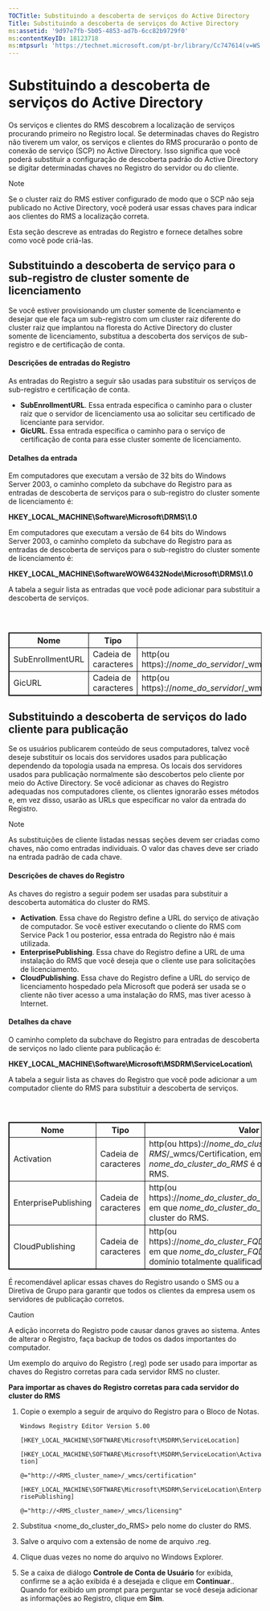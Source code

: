 ```yaml
---
TOCTitle: Substituindo a descoberta de serviços do Active Directory
Title: Substituindo a descoberta de serviços do Active Directory
ms:assetid: '9d97e7fb-5b05-4853-ad7b-6cc82b9729f0'
ms:contentKeyID: 18123718
ms:mtpsurl: 'https://technet.microsoft.com/pt-br/library/Cc747614(v=WS.10)'
---
```


Substituindo a descoberta de serviços do Active Directory
=========================================================

Os serviços e clientes do RMS descobrem a localização de serviços procurando primeiro no Registro local. Se determinadas chaves do Registro não tiverem um valor, os serviços e clientes do RMS procurarão o ponto de conexão de serviço (SCP) no Active Directory. Isso significa que você poderá substituir a configuração de descoberta padrão do Active Directory se digitar determinadas chaves no Registro do servidor ou do cliente.


>[!NOTE]  
> Se o cluster raiz do RMS estiver configurado de modo que o SCP não seja publicado no Active Directory, você poderá usar essas chaves para indicar aos clientes do RMS a localização correta.

Esta seção descreve as entradas do Registro e fornece detalhes sobre como você pode criá-las.

Substituindo a descoberta de serviço para o sub-registro de cluster somente de licenciamento
--------------------------------------------------------------------------------------------

Se você estiver provisionando um cluster somente de licenciamento e desejar que ele faça um sub-registro com um cluster raiz diferente do cluster raiz que implantou na floresta do Active Directory do cluster somente de licenciamento, substitua a descoberta dos serviços de sub-registro e de certificação de conta.

#### Descrições de entradas do Registro

As entradas do Registro a seguir são usadas para substituir os serviços de sub-registro e certificação de conta.

-   **SubEnrollmentURL**. Essa entrada especifica o caminho para o cluster raiz que o servidor de licenciamento usa ao solicitar seu certificado de licenciante para servidor.
-   **GicURL**. Essa entrada especifica o caminho para o serviço de certificação de conta para esse cluster somente de licenciamento.

#### Detalhes da entrada

Em computadores que executam a versão de 32 bits do Windows Server 2003, o caminho completo da subchave do Registro para as entradas de descoberta de serviços para o sub-registro do cluster somente de licenciamento é:

**HKEY\_LOCAL\_MACHINE\\Software\\Microsoft\\DRMS\\1.0**

Em computadores que executam a versão de 64 bits do Windows Server 2003, o caminho completo da subchave do Registro para as entradas de descoberta de serviços para o sub-registro do cluster somente de licenciamento é:

**HKEY\_LOCAL\_MACHINE\\SoftwareWOW6432Node\\Microsoft\\DRMS\\1.0**

A tabela a seguir lista as entradas que você pode adicionar para substituir a descoberta de serviços.

###  

 
<table style="border:1px solid black;">
<colgroup>
<col width="33%" />
<col width="33%" />
<col width="33%" />
</colgroup>
<thead>
<tr class="header">
<th style="border:1px solid black;" >Nome</th>
<th style="border:1px solid black;" >Tipo</th>
<th style="border:1px solid black;" >Valor</th>
</tr>
</thead>
<tbody>
<tr class="odd">
<td style="border:1px solid black;">SubEnrollmentURL</td>
<td style="border:1px solid black;">Cadeia de caracteres</td>
<td style="border:1px solid black;">http(ou https)://<em>nome_do_servidor</em>/_wmcs/certification/subenrollservice.asmx</td>
</tr>
<tr class="even">
<td style="border:1px solid black;">GicURL</td>
<td style="border:1px solid black;">Cadeia de caracteres</td>
<td style="border:1px solid black;">http(ou https)://<em>nome_do_servidor</em>/_wmcs/certification/certification.asmx</td>
</tr>
</tbody>
</table>
  
Substituindo a descoberta de serviços do lado cliente para publicação  
---------------------------------------------------------------------
  
Se os usuários publicarem conteúdo de seus computadores, talvez você deseje substituir os locais dos servidores usados para publicação dependendo da topologia usada na empresa. Os locais dos servidores usados para publicação normalmente são descobertos pelo cliente por meio do Active Directory. Se você adicionar as chaves do Registro adequadas nos computadores cliente, os clientes ignorarão esses métodos e, em vez disso, usarão as URLs que especificar no valor da entrada do Registro.
  
> [!NOTE]  
> As substituições de cliente listadas nessas seções devem ser criadas como chaves, não como entradas individuais. O valor das chaves deve ser criado na entrada padrão de cada chave.
  
#### Descrições de chaves do Registro
  
As chaves do registro a seguir podem ser usadas para substituir a descoberta automática do cluster do RMS.
  
-   **Activation**. Essa chave do Registro define a URL do serviço de ativação de computador. Se você estiver executando o cliente do RMS com Service Pack 1 ou posterior, essa entrada do Registro não é mais utilizada.  
-   **EnterprisePublishing**. Essa chave do Registro define a URL de uma instalação do RMS que você deseja que o cliente use para solicitações de licenciamento.  
-   **CloudPublishing**. Essa chave do Registro define a URL do serviço de licenciamento hospedado pela Microsoft que poderá ser usada se o cliente não tiver acesso a uma instalação do RMS, mas tiver acesso à Internet.
  
#### Detalhes da chave
  
O caminho completo da subchave do Registro para entradas de descoberta de serviços no lado cliente para publicação é:
  
**HKEY\_LOCAL\_MACHINE\\Software\\Microsoft\\MSDRM\\ServiceLocation\\**
  
A tabela a seguir lista as chaves do Registro que você pode adicionar a um computador cliente do RMS para substituir a descoberta de serviços.
  
###  

 
<table style="border:1px solid black;">
<colgroup>
<col width="33%" />
<col width="33%" />
<col width="33%" />
</colgroup>
<thead>
<tr class="header">
<th style="border:1px solid black;" >Nome</th>
<th style="border:1px solid black;" >Tipo</th>
<th style="border:1px solid black;" >Valor</th>
</tr>
</thead>
<tbody>
<tr class="odd">
<td style="border:1px solid black;">Activation</td>
<td style="border:1px solid black;">Cadeia de caracteres</td>
<td style="border:1px solid black;">http(ou https)://<em>nome_do_cluster_do RMS</em>/_wmcs/Certification, em que <em>nome_do_cluster_do_RMS</em> é o nome do cluster do RMS.</td>
</tr>
<tr class="even">
<td style="border:1px solid black;">EnterprisePublishing</td>
<td style="border:1px solid black;">Cadeia de caracteres</td>
<td style="border:1px solid black;">http(ou https)://<em>nome_do_cluster_do_RMS</em>/_wmcs/Licensing, em que <em>nome_do_cluster_do_RMS</em> é o nome do cluster do RMS.</td>
</tr>
<tr class="odd">
<td style="border:1px solid black;">CloudPublishing</td>
<td style="border:1px solid black;">Cadeia de caracteres</td>
<td style="border:1px solid black;">http(ou https)://<em>nome_do_cluster_FQDN</em>/_wmcs/Licensing, em que <em>nome_do_cluster_FQDN</em> é o nome de domínio totalmente qualificado do cluster do RMS.</td>
</tr>
</tbody>
</table>
  
É recomendável aplicar essas chaves do Registro usando o SMS ou a Diretiva de Grupo para garantir que todos os clientes da empresa usem os servidores de publicação corretos.


>[!CAUTION]  
> A edição incorreta do Registro pode causar danos graves ao sistema. Antes de alterar o Registro, faça backup de todos os dados importantes do computador.
  
Um exemplo do arquivo do Registro (.reg) pode ser usado para importar as chaves do Registro corretas para cada servidor RMS no cluster.
  
**Para importar as chaves do Registro corretas para cada servidor do cluster do RMS**  
1.  Copie o exemplo a seguir de arquivo do Registro para o Bloco de Notas.
  
    `Windows Registry Editor Version 5.00`
  
    `[HKEY_LOCAL_MACHINE\SOFTWARE\Microsoft\MSDRM\ServiceLocation]`
  
    `[HKEY_LOCAL_MACHINE\SOFTWARE\Microsoft\MSDRM\ServiceLocation\Activation]`
  
    `@="http://<RMS_cluster_name>/_wmcs/certification"`
  
    `[HKEY_LOCAL_MACHINE\SOFTWARE\Microsoft\MSDRM\ServiceLocation\EnterprisePublishing]`
  
    `@="http://<RMS_cluster_name>/_wmcs/licensing"`
  
2.  Substitua &lt;nome\_do\_cluster\_do\_RMS&gt; pelo nome do cluster do RMS.
  
3.  Salve o arquivo com a extensão de nome de arquivo .reg.
  
4.  Clique duas vezes no nome do arquivo no Windows Explorer.
  
5.  Se a caixa de diálogo **Controle de Conta de Usuário** for exibida, confirme se a ação exibida é a desejada e clique em **Continuar**.. Quando for exibido um prompt para perguntar se você deseja adicionar as informações ao Registro, clique em **Sim**.
